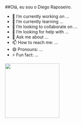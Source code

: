 ##Olá, eu sou o Diego Raposeiro.


- 🔭 I’m currently working on ...
- 🌱 I’m currently learning ...
- 👯 I’m looking to collaborate on ...
- 🤔 I’m looking for help with ...
- 💬 Ask me about ...
- 📫 How to reach me: ...
- 😄 Pronouns: ...
- ⚡ Fun fact: ...

<div>
  <a href="https://github.com/Didevphy">
  <img height="180em" src="https://github-readme-stats.vercel.app/api?username=Didevphy&theme=gothan&show_icons=true"/>
  <img height="180em" src="https://github-readme-stats.varcel.app/api/pin?username=anuraghazra&repo=github-readme-stats
</div>
